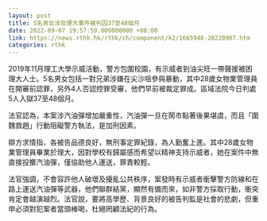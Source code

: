 ```yaml
---
layout: post
title: 5名男女涉及理大事件被判囚37至48個月
date: 2022-09-07 19:57:59.000000000 +08:00
link: https://news.rthk.hk/rthk/ch/component/k2/1665948-20220907.htm
categories: rthk
---
```


2019年11月理工大學示威活動，警方包圍校園，有示威者到油尖旺一帶聲援被困理大人士。5名男女包括一對兄弟涉嫌在尖沙咀參與暴動，其中28歲女物業管理員在開審前認罪，另外4人否認控罪受審，他們早前被裁定罪成。區域法院今日判處5人入獄37至48個月。

法官認為，本案涉汽油彈增加嚴重性，汽油彈一旦在鬧市點著後果堪虞，而且「圍魏救趙」行動阻礙警方執法，是加刑因素。

辯方求情指，各被告品德良好，無刑事定罪紀錄，為人勤奮上進。其中28歲女物業管理員畢業於理大，因對學校有歸屬感而希望以精神支持示威者，她在案件中無直接投擲汽油彈，僅協助他人運送，罪責較輕。

法官強調，不會容許他人破壞及擾亂公共秩序，案發時有示威者衝擊警方防線和在路上運送汽油彈等武器，他們聯群結黨，顯然有備而來，如非警方採取行動，衝突肯定會越演越烈。法官說，要將高學歷、背景良好的被告判監是社會的悲劇，但重申必須對犯案者當頭棒喝，杜絕罔顧法紀的行為。
